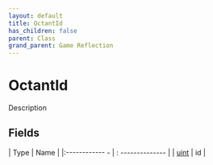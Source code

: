 ```yaml
---
layout: default
title: OctantId
has_children: false
parent: Class
grand_parent: Game Reflection
---
```

# OctantId
Description 

## Fields
| Type | Name |
|:------------ - | : -------------- |
| [uint](game-reflection/components/uint.md) | id |
